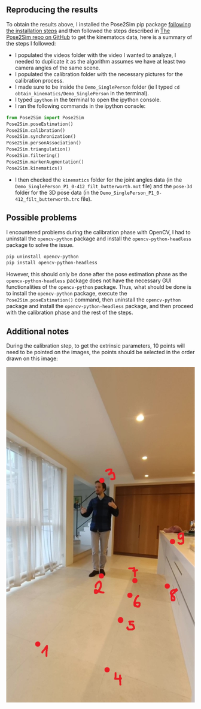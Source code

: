## Reproducing the results

To obtain the results above, I installed the Pose2Sim pip package [following the installation steps](https://github.com/perfanalytics/pose2sim/?tab=readme-ov-file#installation-and-demonstration) and then followed the steps described in [The Pose2Sim repo on GitHub](https://github.com/perfanalytics/pose2sim/?tab=readme-ov-file#use-on-your-own-data) to get the kinematocs data, here is a summary of the steps I followed:
- I populated the videos folder with the video I wanted to analyze, I needed to duplicate it as the algorithm assumes we have at least two camera angles of the same scene.
- I populated the calibration folder with the necessary pictures for the calibration process.
- I made sure to be inside the `Demo_SinglePerson` folder (ie I typed `cd obtain_kinematics/Demo_SinglePerson` in the terminal).
- I typed `ipython` in the terminal to open the ipython console.
- I ran the following commands in the ipython console:
```python
from Pose2Sim import Pose2Sim
Pose2Sim.poseEstimation()
Pose2Sim.calibration()
Pose2Sim.synchronization()
Pose2Sim.personAssociation()
Pose2Sim.triangulation()
Pose2Sim.filtering()
Pose2Sim.markerAugmentation()
Pose2Sim.kinematics()
```
- I then checked the `kinematics` folder for the joint angles data (in the `Demo_SinglePerson_P1_0-412_filt_butterworth.mot` file) and the `pose-3d` folder for the 3D pose data (in the `Demo_SinglePerson_P1_0-412_filt_butterworth.trc` file).

## Possible problems

I encountered problems during the calibration phase with OpenCV, I had to uninstall the `opencv-python` package and install the `opencv-python-headless` package to solve the issue. 
```bash
pip uninstall opencv-python
pip install opencv-python-headless
```
However, this should only be done after the pose estimation phase as the `opencv-python-headless` package does not have the necessary GUI functionalities of the `opencv-python` package. Thus, what should be done is to install the `opencv-python` package, execute the `Pose2Sim.poseEstimation()` command, then uninstall the `opencv-python` package and install the `opencv-python-headless` package, and then proceed with the calibration phase and the rest of the steps.

## Additional notes

During the calibration step, to get the extrinsic parameters, 10 points will need to be pointed on the images, the points should be selected in the order drawn on this image:

![Calibration points order](calibration_order.jpg)


